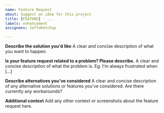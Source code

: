 ```yaml
---
name: Feature Request
about: Suggest an idea for this project
title: [FEATURE] - ...
labels: enhancement
assignees: JaffaKetchup

---
```


**Describe the solution you'd like**
A clear and concise description of what you want to happen.

**Is your feature request related to a problem? Please describe.**
A clear and concise description of what the problem is. Eg. I'm always frustrated when [...]

**Describe alternatives you've considered**
A clear and concise description of any alternative solutions or features you've considered. Are there currently any workarounds?

**Additional context**
Add any other context or screenshots about the feature request here.
